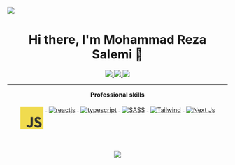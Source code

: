 ![](assets/header.png)

<h1 align="center">Hi there, I'm Mohammad Reza Salemi 👋</h1>

<p align="center"> 
 <a href="https://twitter.com/mh_salemi" alt="Mohammad Reza Salemi's Twitter">
   <img src="https://img.shields.io/badge/%20-Twitter-%231DA1F2?logo=twitter&logoColor=white&style=for-the-badge" />
 </a>
 
 <a href="https://stackoverflow.com/users/15299417" alt="Mohammad Reza Salemi's stackoverflow">
   <img src="https://img.shields.io/badge/%20-Stack%20Overflow-%23F58025?logo=stack%20overflow&logoColor=white&style=for-the-badge" />
 </a>

 <a href="https://www.linkedin.com/in/msalemi" alt="Mohammad Reza Salemi's linkedin">
   <img src="https://img.shields.io/badge/%20-LinkedIn-%230A66C2?logo=linkedin&logoColor=white&style=for-the-badge&link=https://www.linkedin.com/in/mehdihadeli" />
 </a>
</p>

---

<p align="center"> 
 <strong>
  Professional skills
  </strong>
</p>

<p align="center">
  <a href="#">
    <img src="https://raw.githubusercontent.com/devicons/devicon/master/icons/javascript/javascript-original.svg" alt="javascript" width="54" height="54" style="vertical-align:top; margin:4px;" />
  </a>
  <a href="https://reactjs.org/" target="_blank">
    <img src ='https://raw.githubusercontent.com/rahulbanerjee26/githubAboutMeGenerator/main/icons/reactjs.svg' alt="reactjs" width="54" height="54" style="vertical-align:top; margin:4px;">
  </a>
  <a href="https://www.typescriptlang.org/" target="_blank">
    <img src="https://cdn.jsdelivr.net/gh/devicons/devicon/icons/typescript/typescript-original.svg" alt="typescript" width="54" height="54" style="vertical-align:top; margin:4px;">
  </a>
  <a href="https://sass-lang.com/" target="_blank">
    <img src ='https://raw.githubusercontent.com/rahulbanerjee26/githubAboutMeGenerator/main/icons/sass.svg' alt="SASS" width="54" height="54" style="vertical-align:top; margin:4px;">
  </a>
  
  <a href="https://tailwindcss.com/" target="_blank">
    <img src="https://raw.githubusercontent.com/rahulbanerjee26/githubAboutMeGenerator/main/icons/tailwind.svg" width="54" height="54" alt="Tailwind" style="vertical-align:top; margin:4px;">
  </a>
 
 <a href="https://nextjs.org/" target="_blank">
    <img src="https://raw.githubusercontent.com/rahulbanerjee26/githubAboutMeGenerator/main/icons/nextjs.svg" width="54" height="54" alt="Next Js" style="vertical-align:top; margin:4px;">
  </a>
</p>
<br/>

<p align="center">
  <a href="#" alt="Mohammad Reza Salemi's github stats"><img src="https://github-readme-stats.vercel.app/api?username=reza-salemi" /></a>
</p>




